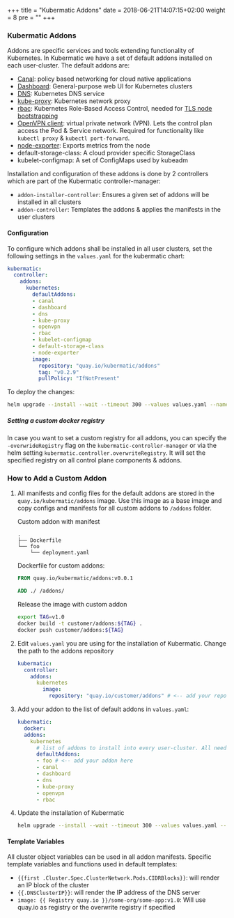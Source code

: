 +++
title = "Kubermatic Addons"
date = 2018-06-21T14:07:15+02:00
weight = 8
pre = "<b></b>"
+++

### Kubermatic Addons

Addons are specific services and tools extending functionality of Kubernetes. In Kubermatic we have a set of default addons installed on each user-cluster. The default addons are:

* [Canal](https://github.com/projectcalico/canal): policy based networking for cloud native applications
* [Dashboard](https://github.com/kubernetes/dashboard): General-purpose web UI for Kubernetes clusters
* [DNS](https://github.com/coredns/coredns): Kubernetes DNS service
* [kube-proxy](https://kubernetes.io/docs/reference/command-line-tools-reference/kube-proxy/): Kubernetes network proxy
* [rbac](https://kubernetes.io/docs/reference/access-authn-authz/rbac/): Kubernetes Role-Based Access Control, needed for [TLS node bootstrapping](https://kubernetes.io/docs/reference/command-line-tools-reference/kubelet-tls-bootstrapping/)
* [OpenVPN client](https://openvpn.net/index.php/open-source/overview.html): virtual private network (VPN). Lets the control plan access the Pod & Service network. Required for functionality like `kubectl proxy` & `kubectl port-forward`.
* [node-exporter](https://github.com/prometheus/node_exporter): Exports metrics from the node
* default-storage-class: A cloud provider specific StorageClass
* kubelet-configmap: A set of ConfigMaps used by kubeadm

Installation and configuration of these addons is done by 2 controllers which are part of the Kubermatic controller-manager:

* `addon-installer-controller`: Ensures a given set of addons will be installed in all clusters
* `addon-controller`: Templates the addons & applies the manifests in the user clusters

#### Configuration

To configure which addons shall be installed in all user clusters, set the following settings in the `values.yaml` for the kubermatic chart:

```yaml
kubermatic:
  controller:
    addons:
      kubernetes:
        defaultAddons:
        - canal
        - dashboard
        - dns
        - kube-proxy
        - openvpn
        - rbac
        - kubelet-configmap
        - default-storage-class
        - node-exporter
        image:
          repository: "quay.io/kubermatic/addons"
          tag: "v0.2.9"
          pullPolicy: "IfNotPresent"
```

To deploy the changes:

```bash
helm upgrade --install --wait --timeout 300 --values values.yaml --namespace kubermatic kubermatic charts/kubermatic
```

##### Setting a custom docker registry

In case you want to set a custom registry for all addons, you can specify the `-overwrideRegistry` flag on the `kubermatic-controller-manager` or via the helm setting `kubermatic.controller.overwriteRegistry`.
It will set the specified registry on all control plane components & addons.

### How to Add a Custom Addon

1. All manifests and config files for the default addons are stored in the `quay.io/kubermatic/addons` image. Use this image as a base image and copy configs and manifests for all custom addons to `/addons` folder.

    Custom addon with manifest

   ```plaintext
   .
   ├── Dockerfile
   └── foo
       └── deployment.yaml
   ```

    Dockerfile for custom addons:

   ```dockerfile
   FROM quay.io/kubermatic/addons:v0.0.1

   ADD ./ /addons/
   ```

    Release the image with custom addon

   ```bash
   export TAG=v1.0
   docker build -t customer/addons:${TAG} .
   docker push customer/addons:${TAG}
   ```

1. Edit `values.yaml` you are using for the installation of Kubermatic. Change the path to the addons repository

   ```yaml
   kubermatic:
     controller:
       addons:
         kubernetes
           image:
             repository: "quay.io/customer/addons" # <-- add your repo here
   ```

1. Add your addon to the list of default addons in `values.yaml`:

   ```yaml
   kubermatic:
     docker:
     addons:
       kubernetes
         # list of addons to install into every user-cluster. All need to exist in the addons image
         defaultAddons:
         - foo # <-- add your addon here
         - canal
         - dashboard
         - dns
         - kube-proxy
         - openvpn
         - rbac
   ```

1. Update the installation of Kubermatic

   ```bash
   helm upgrade --install --wait --timeout 300 --values values.yaml --namespace kubermatic kubermatic charts/kubermatic
   ```

#### Template Variables

All cluster object variables can be used in all addon manifests. Specific template variables and functions used in default templates:

* `{{first .Cluster.Spec.ClusterNetwork.Pods.CIDRBlocks}}`: will render an IP block of the cluster
* `{{.DNSClusterIP}}`: will render the IP address of the DNS server
* `image: {{ Registry quay.io }}/some-org/some-app:v1.0`: Will use quay.io as registry or the overwrite registry if specified
